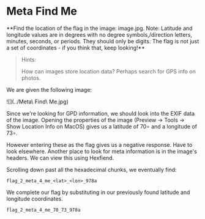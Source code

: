 <h1>Meta Find Me</h1>
**Find the location of the flag in the image: image.jpg. Note: Latitude and longitude values are in degrees with no degree symbols,/direction letters, minutes, seconds, or periods. They should only be digits. The flag is not just a set of coordinates - if you think that, keep looking!**

>Hints:
>
>How can images store location data? Perhaps search for GPS info on photos.

We are given the following image:

![](../Meta\ Find\ Me.jpg)

Since we're looking for GPD information, we should look into the EXIF data of the  image. Opening the properties of the image (Preview -> Tools -> Show Location Info on MacOS) gives us a latitude of 70$\circ$ and a longitude of 73$\circ$.

However entering these as the flag gives us a negative response. Have to look elsewhere. Another place to look for meta information is in the image's headers. We can view this using Hexfiend.

Scrolling down past all the hexadecimal chunks, we eventually find:

```
flag_2_meta_4_me_<lat>_<lon>_978a
```

We complete our flag by substituting in our previously found latitude and longitude coordinates.

```
flag_2_meta_4_me_70_73_978a
```